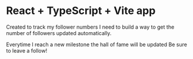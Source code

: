 # React + TypeScript + Vite app

Created to track my follower numbers
I need to build a way to get the number of followers updated automatically. 

Everytime I reach a new milestone the hall of fame will be updated
Be sure to leave a follow!
